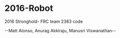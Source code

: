 # 2016-Robot
2016 Stronghold- FRC team 2383 code

--Matt Alonso, Anurag Akkiraju, Manusri Viswanathan--
